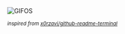 <div align="justify">
<picture>
    <source media="(prefers-color-scheme: dark)" srcset="https://i.ibb.co/f2x5gZC/output-gif.gif">
    <source media="(prefers-color-scheme: light)" srcset="https://i.ibb.co/f2x5gZC/output-gif.gif">
    <img alt="GIFOS" src="https://i.ibb.co/f2x5gZC/output-gif.gif">
</picture>

<sub><i>inspired from [x0rzavi/github-readme-terminal](https://github.com/x0rzavi/github-readme-terminal)</i></sub>

</div>

<!-- Image deletion URL: https://ibb.co/HVHsSRr/ccc92e6c6e245376c669e4a5719143bd -->